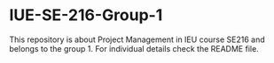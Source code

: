 # IUE-SE-216-Group-1
This repository is about Project Management in IEU course SE216 and belongs to the group 1. For individual details check the README file.
